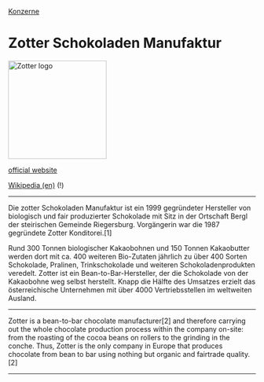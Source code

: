 [Konzerne](../konzerne.html)   

# Zotter Schokoladen Manufaktur

<img src="https://upload.wikimedia.org/wikipedia/commons/0/03/Zotter_Logo.svg" height="200" alt="Zotter logo">   

[official website](https://www.zotter.at/en/homepage.html)

[Wikipedia (en)](https://en.wikipedia.org/wiki/Zotter_Schokoladen_Manufaktur) (!)

---

Die zotter Schokoladen Manufaktur ist ein 1999 gegründeter Hersteller von biologisch und fair produzierter Schokolade mit Sitz in der Ortschaft Bergl der steirischen Gemeinde Riegersburg. Vorgängerin war die 1987 gegründete Zotter Konditorei.[1]

Rund 300 Tonnen biologischer Kakaobohnen und 150 Tonnen Kakaobutter werden dort mit ca. 400 weiteren Bio-Zutaten jährlich zu über 400 Sorten Schokolade, Pralinen, Trinkschokolade und weiteren Schokoladenprodukten veredelt. Zotter ist ein Bean-to-Bar-Hersteller, der die Schokolade von der Kakaobohne weg selbst herstellt. Knapp die Hälfte des Umsatzes erzielt das österreichische Unternehmen mit über 4000 Vertriebsstellen im weltweiten Ausland.   

---

Zotter is a bean-to-bar chocolate manufacturer[2] and therefore carrying out the whole chocolate production process within the company on-site: from the roasting of the cocoa beans on rollers to the grinding in the conche. Thus, Zotter is the only company in Europe that produces chocolate from bean to bar using nothing but organic and fairtrade quality.[2]

---
